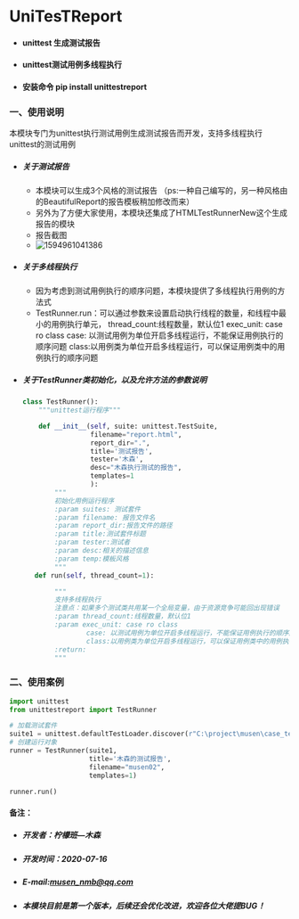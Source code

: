 # UniTesTReport 

- #### unittest 生成测试报告

- #### unittest测试用例多线程执行
- #### 安装命令 pip install unittestreport

### 一、使用说明

​	本模块专门为unittest执行测试用例生成测试报告而开发，支持多线程执行unittest的测试用例

- ##### 关于测试报告

    - 本模块可以生成3个风格的测试报告
    （ps:一种自己编写的，另一种风格由的BeautifulReport的报告模板稍加修改而来）
    - 另外为了方便大家使用，本模块还集成了HTMLTestRunnerNew这个生成报告的模块
    - 报告截图
    - ![1594961041386](C:\课件\images\1594961041386.png)

- ##### 关于多线程执行

    - 因为考虑到测试用例执行的顺序问题，本模块提供了多线程执行用例的方法式
    - TestRunner.run：可以通过参数来设置启动执行线程的数量，和线程中最小的用例执行单元，
        thread_count:线程数量，默认位1
        exec_unit: case ro class
            case: 以测试用例为单位开启多线程运行，不能保证用例执行的顺序问题
            class:以用例类为单位开启多线程运行，可以保证用例类中的用例执行的顺序问题

- ##### 关于TestRunner类初始化，以及允许方法的参数说明

    ```python
    class TestRunner():
        """unittest运行程序"""

        def __init__(self, suite: unittest.TestSuite,
                     filename="report.html",
                     report_dir=".",
                     title='测试报告',
                     tester='木森',
                     desc="木森执行测试的报告",
                     templates=1
                     ):
            """
            初始化用例运行程序
            :param suites: 测试套件
            :param filename: 报告文件名
            :param report_dir:报告文件的路径
            :param title:测试套件标题
            :param tester:测试者
            :param desc:相关的描述信息
            :param temp:模板风格
            """
       def run(self, thread_count=1):

            """
            支持多线程执行
            注意点：如果多个测试类共用某一个全局变量，由于资源竞争可能回出现错误
            :param thread_count:线程数量，默认位1
            :param exec_unit: case ro class
                    case: 以测试用例为单位开启多线程运行，不能保证用例执行的顺序问题
                    class:以用例类为单位开启多线程运行，可以保证用例类中的用例执行的顺序问题
            :return:
            """
    ```

### 二、使用案例

```python
import unittest
from unittestreport import TestRunner

# 加载测试套件
suite1 = unittest.defaultTestLoader.discover(r"C:\project\musen\case_test")
# 创建运行对象
runner = TestRunner(suite1, 
                    title='木森的测试报告',
                    filename="musen02",
                    templates=1)

runner.run()
```

#### 备注：

- ##### 开发者：柠檬班—木森
- ##### 开发时间：2020-07-16
- ##### E-mail:musen_nmb@qq.com
- ##### 本模块目前是第一个版本，后续还会优化改进，欢迎各位大佬提BUG！




























